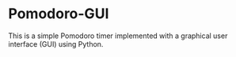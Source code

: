 # Pomodoro-GUI
 This is a simple Pomodoro timer implemented with a graphical user interface (GUI) using Python.
